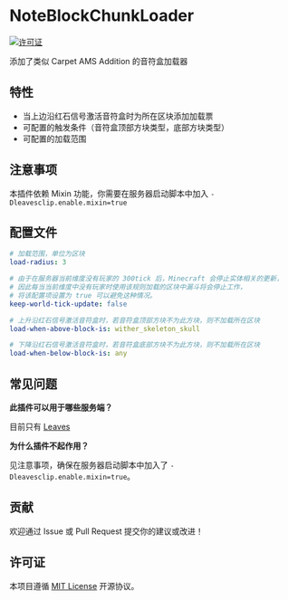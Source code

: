 # NoteBlockChunkLoader

[![许可证](https://img.shields.io/github/license/MC-XiaoHei/NoteBlockChunkLoader)](LICENSE)

添加了类似 Carpet AMS Addition 的音符盒加载器

## 特性

- 当上边沿红石信号激活音符盒时为所在区块添加加载票
- 可配置的触发条件（音符盒顶部方块类型，底部方块类型）
- 可配置的加载范围

## 注意事项

本插件依赖 Mixin 功能，你需要在服务器启动脚本中加入 `-Dleavesclip.enable.mixin=true`

## 配置文件

```yaml
# 加载范围，单位为区块
load-radius: 3

# 由于在服务器当前维度没有玩家的 300tick 后，Minecraft 会停止实体相关的更新，
# 因此每当当前维度中没有玩家时使用该规则加载的区块中漏斗将会停止工作，
# 将该配置项设置为 true 可以避免这种情况。
keep-world-tick-update: false

# 上升沿红石信号激活音符盒时，若音符盒顶部方块不为此方块，则不加载所在区块
load-when-above-block-is: wither_skeleton_skull

# 下降沿红石信号激活音符盒时，若音符盒底部方块不为此方块，则不加载所在区块
load-when-below-block-is: any
```

## 常见问题

**此插件可以用于哪些服务端？**

目前只有 [Leaves](https://github.com/LeavesMC/Leaves)

**为什么插件不起作用？**

见注意事项，确保在服务器启动脚本中加入了 `-Dleavesclip.enable.mixin=true`。

## 贡献

欢迎通过 Issue 或 Pull Request 提交你的建议或改进！

## 许可证

本项目遵循 [MIT License](LICENSE) 开源协议。
